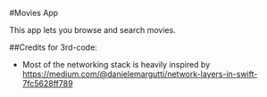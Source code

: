 #Movies App

This app lets you browse and search movies.

##Credits for 3rd-code:
 
 - Most of the networking stack is heavily inspired by https://medium.com/@danielemargutti/network-layers-in-swift-7fc5628ff789
